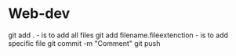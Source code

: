 # Web-dev
git add . - is to add all files
git add filename.fileextenction - is to add specific file
git commit -m "Comment"
git push